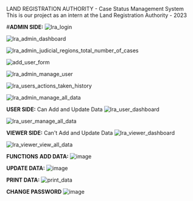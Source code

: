 LAND REGISTRATION AUTHORITY - Case Status Management System
<br>
This is our project as an intern at the Land Registration Authority - 2023

#**ADMIN SIDE:**
![lra_login](https://github.com/constRG/LRA-Case-Status-Management-System/assets/103750848/cd0a7204-bbe4-4b02-a35b-281f2ea576fb)

![lra_admin_dashboard](https://github.com/constRG/LRA-Case-Status-Management-System/assets/103750848/34322ff6-00e4-40e2-bd96-4848ce99636c)

![lra_admin_judicial_regions_total_number_of_cases](https://github.com/constRG/LRA-Case-Status-Management-System/assets/103750848/902f3cf1-12cf-4989-976e-e43a35677171)

![add_user_form](https://github.com/constRG/LRA-Case-Status-Management-System/assets/103750848/bf66180f-f09f-4f78-9931-d93f245745fc)

![lra_admin_manage_user](https://github.com/constRG/LRA-Case-Status-Management-System/assets/103750848/48cceba1-5968-45a5-8698-d7a20a45c55c)

![lra_users_actions_taken_history](https://github.com/constRG/LRA-Case-Status-Management-System/assets/103750848/f6a8d1ca-12dd-4263-8817-721790d6e555)

![lra_admin_manage_all_data](https://github.com/constRG/LRA-Case-Status-Management-System/assets/103750848/8656e516-91cd-407b-85d2-9e4b7d472cb1)





**USER SIDE:** Can Add and Update Data
![lra_user_dashboard](https://github.com/constRG/LRA-Case-Status-Management-System/assets/103750848/69750546-cebd-4d26-9f38-32c37cdd6c5d)

![lra_user_manage_all_data](https://github.com/constRG/LRA-Case-Status-Management-System/assets/103750848/61290567-7f85-4bcf-94b7-f1e8fc118e9f)





**VIEWER SIDE:** Can't Add and Update Data
![lra_viewer_dashboard](https://github.com/constRG/LRA-Case-Status-Management-System/assets/103750848/8004d883-5030-422c-994c-53ac293d27a3)

![lra_viewer_view_all_data](https://github.com/constRG/LRA-Case-Status-Management-System/assets/103750848/d6c1f8ee-a145-4c4c-8ed7-2af4d5e05fc8)





**FUNCTIONS**
**ADD DATA:**
![image](https://github.com/constRG/LRA-Case-Status-Management-System/assets/103750848/3837fd13-53f1-41aa-86bc-2ae2cf059944)

**UPDATE DATA:**
![image](https://github.com/constRG/LRA-Case-Status-Management-System/assets/103750848/483e9fe3-238f-46f0-829a-f6a1f99df816)

**PRINT DATA:**
![print_data](https://github.com/constRG/LRA-Case-Status-Management-System/assets/103750848/674140c1-33df-4b7d-892a-45a2b2c162fc)

**CHANGE PASSWORD**
![image](https://github.com/constRG/LRA-Case-Status-Management-System/assets/103750848/0c647a27-02cb-4005-8db9-c57854452332)
















